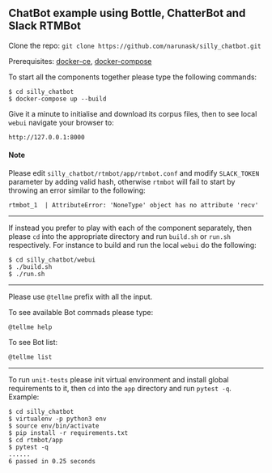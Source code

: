 ## ChatBot example using Bottle, ChatterBot and Slack RTMBot

Clone the repo: `git clone https://github.com/narunask/silly_chatbot.git`

Prerequisites: [docker-ce](https://docs.docker.com/engine/installation/), [docker-compose](https://docs.docker.com/compose/install/)

To start all the components together please type the following commands:

```
$ cd silly_chatbot
$ docker-compose up --build
```

Give it a minute to initialise and download its corpus files, then to see local `webui` navigate your browser to:

```
http://127.0.0.1:8000
````

#### Note

Please edit `silly_chatbot/rtmbot/app/rtmbot.conf` and modify `SLACK_TOKEN` parameter by adding valid hash, otherwise `rtmbot` will fail to start by throwing an error similar to the following:

```
rtmbot_1  | AttributeError: 'NoneType' object has no attribute 'recv'
```

---

If instead you prefer to play with each of the component separately, then please `cd` into the appropriate directory and run `build.sh` or `run.sh` respectively. For instance to build and run the local `webui` do the following:

```
$ cd silly_chatbot/webui
$ ./build.sh
$ ./run.sh
```
---

Please use `@tellme` prefix with all the input.

To see available Bot commads please type:

```
@tellme help
```

To see Bot list:

```
@tellme list
```

---

To run `unit-tests` please init virtual environment and install global requirements to it, then `cd` into the `app` directory and run `pytest -q`. Example:

```
$ cd silly_chatbot
$ virtualenv -p python3 env
$ source env/bin/activate
$ pip install -r requirements.txt
$ cd rtmbot/app
$ pytest -q
......
6 passed in 0.25 seconds
```
